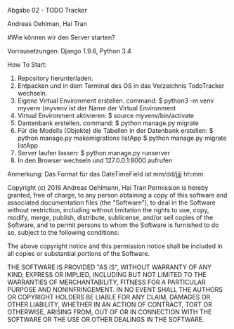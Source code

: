 Abgabe 02 - TODO Tracker

Andreas Oehlman, Hai Tran

#Wie können wir den Server starten?

Vorrausetzungen: Django 1.9.6, Python 3.4

How To Start:

1. Repository herunterladen.
2. Entpacken und in dem Terminal des OS in das Verzeichnis TodoTracker wechseln.
3. Eigene Virtual Environment erstellen. command: $ python3 -m venv myvenv      (myvenv ist der Name der Virtual Environment
4. Virtual Environment aktivieren: $ source myvenv/bin/activate
5. Dantenbank erstellen. command: $ python manage.py migrate
6. Für die Modells (Objekte) die Tabellen in der Datenbank erstellen: $ python manage.py makemigrations listApp 
                                                                      $ python manage.py migrate listApp
7. Server laufen lassen: $ python manage.py runserver
8. In den Browser wechseln und 127.0.0.1:8000 aufrufen


Anmerkung: Das Format für das DateTimeField ist mm/dd/jjjj hh:mm


Copyright (c) 2016 Andreas Oehlmann, Hai Tran
Permission is hereby granted, free of charge, to any person obtaining a copy of this software and associated documentation files (the "Software"), to deal in the Software without restriction, including without limitation the rights to use, copy, modify, merge, publish, distribute, sublicense, and/or sell copies of the Software, and to permit persons to whom the Software is furnished to do so, subject to the following conditions:

The above copyright notice and this permission notice shall be included in all copies or substantial portions of the Software.

THE SOFTWARE IS PROVIDED "AS IS", WITHOUT WARRANTY OF ANY KIND, EXPRESS OR IMPLIED, INCLUDING BUT NOT LIMITED TO THE WARRANTIES OF MERCHANTABILITY, FITNESS FOR A PARTICULAR PURPOSE AND NONINFRINGEMENT. IN NO EVENT SHALL THE AUTHORS OR COPYRIGHT HOLDERS BE LIABLE FOR ANY CLAIM, DAMAGES OR OTHER LIABILITY, WHETHER IN AN ACTION OF CONTRACT, TORT OR OTHERWISE, ARISING FROM, OUT OF OR IN CONNECTION WITH THE SOFTWARE OR THE USE OR OTHER DEALINGS IN THE SOFTWARE.
